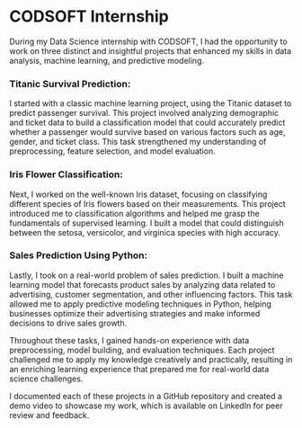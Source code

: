 # CODSOFT Internship

During my Data Science internship with CODSOFT, I had the opportunity to work on three distinct and insightful projects that enhanced my skills in data analysis, machine learning, and predictive modeling.

### Titanic Survival Prediction: 
I started with a classic machine learning project, using the Titanic dataset to predict passenger survival. This project involved analyzing demographic and ticket data to build a classification model that could accurately predict whether a passenger would survive based on various factors such as age, gender, and ticket class. This task strengthened my understanding of preprocessing, feature selection, and model evaluation.

### Iris Flower Classification: 
Next, I worked on the well-known Iris dataset, focusing on classifying different species of Iris flowers based on their measurements. This project introduced me to classification algorithms and helped me grasp the fundamentals of supervised learning. I built a model that could distinguish between the setosa, versicolor, and virginica species with high accuracy.

### Sales Prediction Using Python: 
Lastly, I took on a real-world problem of sales prediction. I built a machine learning model that forecasts product sales by analyzing data related to advertising, customer segmentation, and other influencing factors. This task allowed me to apply predictive modeling techniques in Python, helping businesses optimize their advertising strategies and make informed decisions to drive sales growth.

Throughout these tasks, I gained hands-on experience with data preprocessing, model building, and evaluation techniques. Each project challenged me to apply my knowledge creatively and practically, resulting in an enriching learning experience that prepared me for real-world data science challenges.

I documented each of these projects in a GitHub repository and created a demo video to showcase my work, which is available on LinkedIn for peer review and feedback.
